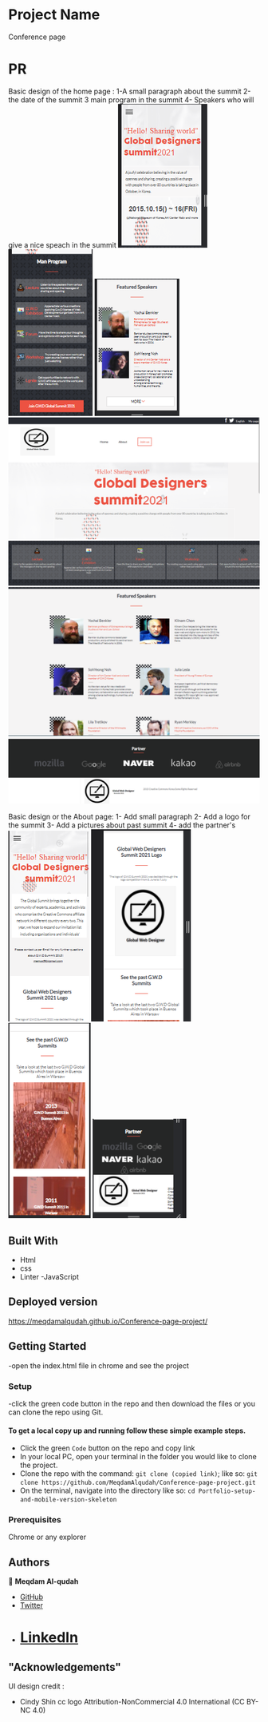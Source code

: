 # Project Name

Conference page

# PR

Basic design of the home page :
1-A small paragraph about the summit
2-the date of the summit
3 main program in the summit
4- Speakers who will give a nice speach in the summit
![screenshot](img/Readme-file/Capture.PNG)
![screenshot](img/Readme-file/Capture2.PNG)
![screenshot](img/Readme-file/Capture3.PNG)
![screenshot](img/Readme-file/Capture4.PNG)
![screenshot](img/Readme-file/Capture5.PNG)
![screenshot](img/Readme-file/Capture6.PNG)
![screenshot](img/Readme-file/Capture7.PNG)

Basic design or the About page:
1- Add small paragraph
2- Add a logo for the summit
3- Add a pictures about past summit
4- add the partner's
![screenshot](img/Readme-file/Capture8.PNG)
![screenshot](img/Readme-file/Capture9.PNG)
![screenshot](img/Readme-file/Capture10.PNG)
![screenshot](img/Readme-file/Capture11.PNG)

## Built With

- Html
- css
- Linter
  -JavaScript

## Deployed version

https://meqdamalqudah.github.io/Conference-page-project/

## Getting Started

-open the index.html file in chrome and see the project

### Setup

-click the green code button in the repo and then download the files or you can clone the repo using Git.

#### To get a local copy up and running follow these simple example steps.

- Click the green `Code` button on the repo and copy link
- In your local PC, open your terminal in the folder you would like to clone the project.
- Clone the repo with the command: `git clone (copied link)`; like so: `git clone https://github.com/MeqdamAlqudah/Conference-page-project.git`
- On the terminal, navigate into the directory like so: `cd Portfolio-setup-and-mobile-version-skeleton`

### Prerequisites

Chrome or any explorer

## Authors

👤 **Meqdam Al-qudah**

- [GitHub](https://github.com/MeqdamAlqudah)
- [Twitter](https://twitter.com/MeqdamQudah)
- # [LinkedIn](www.linkedin.com/in/meqdam-al-qudah-7514a21b5)

## "Acknowledgements"

UI design credit :

- Cindy Shin
  cc logo Attribution-NonCommercial 4.0 International (CC BY-NC 4.0)
